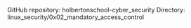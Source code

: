 GitHub repository: holbertonschool-cyber_security
Directory: linux_security/0x02_mandatory_access_control